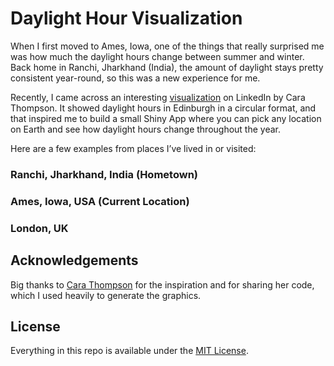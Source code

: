 # Daylight Hour Visualization

When I first moved to Ames, Iowa, one of the things that really surprised me was how much the daylight hours change between summer and winter. Back home in Ranchi, Jharkhand (India), the amount of daylight stays pretty consistent year-round, so this was a new experience for me.

Recently, I came across an interesting [visualization](https://github.com/cararthompson/30DayChartChallenge2023?tab=readme-ov-file#day-11---circular----rstats) on LinkedIn by Cara Thompson. It showed daylight hours in Edinburgh in a circular format, and that inspired me to build a small Shiny App where you can pick any location on Earth and see how daylight hours change throughout the year.

Here are a few examples from places I’ve lived in or visited:

### Ranchi, Jharkhand, India (Hometown)

### Ames, Iowa, USA (Current Location)

### London, UK

## Acknowledgements

Big thanks to [Cara Thompson](https://www.linkedin.com/in/cararthompson/) for the inspiration and for sharing her code, which I used heavily to generate the graphics.

## License

Everything in this repo is available under the [MIT License](https://ashirwad-barnwal.mit-license.org/).
